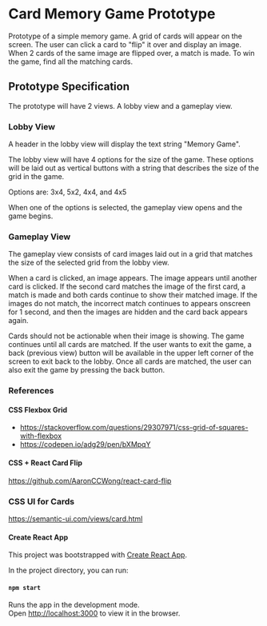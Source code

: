 # Card Memory Game Prototype


Prototype of a simple memory game. A grid of cards will appear on the screen. The user can click a card to "flip" it over and display an image. When 2 cards of the same image are flipped over, a match is made. To win the game, find all the matching cards.

## Prototype Specification

The prototype will have 2 views. A lobby view and a gameplay view.

### Lobby View
A header in the lobby view will display the text string "Memory Game".

The lobby view will have 4 options for the size of the game. These options will be laid out as vertical buttons with a string that describes the size of the grid in the game.

Options are:
3x4, 5x2, 4x4, and 4x5

When one of the options is selected, the gameplay view opens and the game begins.

### Gameplay View

The gameplay view consists of card images laid out in a grid that matches the size of the selected grid from the lobby view.

When a card is clicked, an image appears. The image appears until another card is clicked. If the second card matches the image of the first card, a match is made and both cards continue to show their matched image. If the images do not match, the incorrect match continues to appears onscreen for 1 second, and then the images are hidden and the card back appears again.

Cards should not be actionable when their image is showing.
The game continues until all cards are matched. If the user wants to exit the game, a back (previous view) button will be available in the upper left corner of the screen to exit back to the lobby. Once all cards are matched, the user can also exit the game by pressing the back button. 


### References

#### CSS Flexbox Grid 
- https://stackoverflow.com/questions/29307971/css-grid-of-squares-with-flexbox
- https://codepen.io/adg29/pen/bXMpqY

#### CSS + React Card Flip

https://github.com/AaronCCWong/react-card-flip

### CSS UI for Cards

https://semantic-ui.com/views/card.html

#### Create React App
This project was bootstrapped with [Create React App](https://github.com/facebook/create-react-app).

In the project directory, you can run:

#### `npm start`

Runs the app in the development mode.<br>
Open [http://localhost:3000](http://localhost:3000) to view it in the browser.


